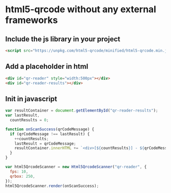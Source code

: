 # html5-qrcode without any external frameworks

## Include the js library in your project

```html
<script src="https://unpkg.com/html5-qrcode/minified/html5-qrcode.min.js"></script>
```

## Add a placeholder in html

```html
<div id="qr-reader" style="width:500px"></div>
<div id="qr-reader-results"></div>
```

## Init in javascript

```js
var resultContainer = document.getElementById("qr-reader-results");
var lastResult,
  countResults = 0;

function onScanSuccess(qrCodeMessage) {
  if (qrCodeMessage !== lastResult) {
    ++countResults;
    lastResult = qrCodeMessage;
    resultContainer.innerHTML += `<div>[${countResults}] - ${qrCodeMessage}</div>`;
  }
}

var html5QrcodeScanner = new Html5QrcodeScanner("qr-reader", {
  fps: 10,
  qrbox: 250,
});
html5QrcodeScanner.render(onScanSuccess);
```
